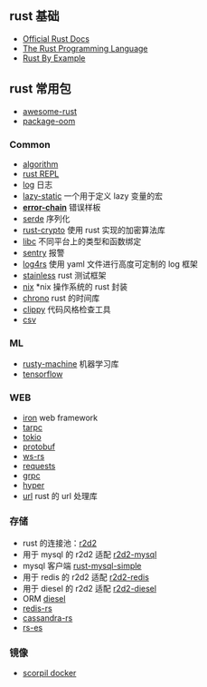 
## rust 基础

+ [Official Rust Docs](https://doc.rust-lang.org/stable/std/)
+ [The Rust Programming Language](https://doc.rust-lang.org/book/)
+ [Rust By Example](http://rustbyexample.com/)

## rust 常用包

+ [awesome-rust](https://github.com/kud1ing/awesome-rust)
+ [package-oom](http://www.arewewebyet.org/topics/)

### Common
+ [algorithm](https://github.com/EbTech/rust-algorithms)
+ [rust REPL](https://github.com/murarth/rusti)
+ [log](https://github.com/rust-lang-nursery/log) 日志
+ [lazy-static](https://github.com/rust-lang-nursery/lazy-static.rs) 一个用于定义 lazy 变量的宏
+ **[error-chain](https://github.com/brson/error-chain)** 错误样板
+ [serde]() 序列化
+ [rust-crypto]() 使用 rust 实现的加密算法库
+ [libc](https://github.com/rust-lang/libc) 不同平台上的类型和函数绑定
+ [sentry]() 报警
+ [log4rs](https://github.com/sfackler/log4rs) 使用 yaml 文件进行高度可定制的 log 框架
+ [stainless](https://github.com/reem/stainless) rust 测试框架
+ [nix](https://github.com/nix-rust/nix) *nix 操作系统的 rust 封装
+ [chrono](https://github.com/chronotope/chrono)  rust 的时间库
+ [clippy](https://github.com/Manishearth/rust-clippy) 代码风格检查工具
+ [csv](https://github.com/BurntSushi/xsv)

### ML
+ [rusty-machine](https://github.com/AtheMathmo/rusty-machine) 机器学习库
+ [tensorflow](https://github.com/tensorflow/rust)

### WEB
+ [iron](https://github.com/iron/iron) web framework
+ [tarpc](https://github.com/google/tarpc)
+ [tokio](https://tokio.rs/)
+ [protobuf](https://github.com/stepancheg/rust-protobuf/)
+ [ws-rs](https://github.com/housleyjk/ws-rs)
+ [requests](https://gitlab.com/imp/requests-rs)
+ [grpc](https://github.com/stepancheg/grpc-rust)
+ [hyper]()
+ [url](https://github.com/servo/rust-url) rust 的 url 处理库

### 存储
+ rust 的连接池：[r2d2](https://github.com/sfackler/r2d2)
+ 用于 mysql 的 r2d2 适配 [r2d2-mysql](https://github.com/outersky/r2d2-mysql)
+ mysql 客户端 [rust-mysql-simple](https://github.com/blackbeam/rust-mysql-simple)
+ 用于 redis 的 r2d2 适配 [r2d2-redis](https://github.com/sorccu/r2d2-redis)
+ 用于 diesel 的 r2d2 适配 [r2d2-diesel](https://github.com/diesel-rs/r2d2-diesel)
+ ORM [diesel](https://github.com/diesel-rs/diesel)
+ [redis-rs](https://github.com/mitsuhiko/redis-rs)
+ [cassandra-rs](https://github.com/tupshin/cassandra-rs)
+ [rs-es](https://github.com/benashford/rs-es)

### 镜像

+ [scorpil docker](https://hub.docker.com/r/scorpil/rust/)
